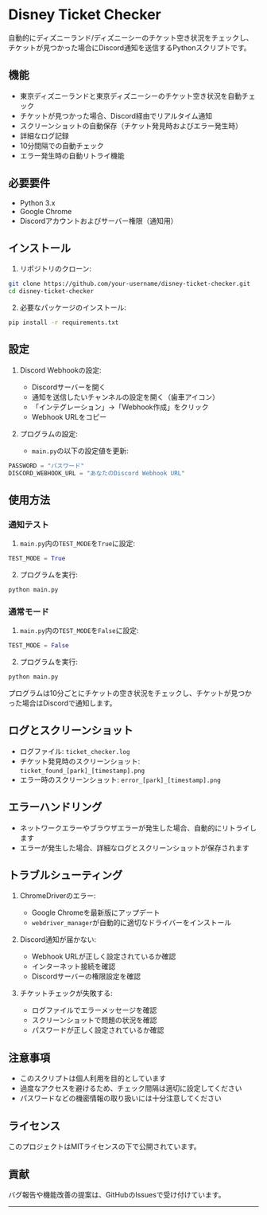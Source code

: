 # Disney Ticket Checker

自動的にディズニーランド/ディズニーシーのチケット空き状況をチェックし、チケットが見つかった場合にDiscord通知を送信するPythonスクリプトです。

## 機能

- 東京ディズニーランドと東京ディズニーシーのチケット空き状況を自動チェック
- チケットが見つかった場合、Discord経由でリアルタイム通知
- スクリーンショットの自動保存（チケット発見時およびエラー発生時）
- 詳細なログ記録
- 10分間隔での自動チェック
- エラー発生時の自動リトライ機能

## 必要要件

- Python 3.x
- Google Chrome
- Discordアカウントおよびサーバー権限（通知用）

## インストール

1. リポジトリのクローン:
```bash
git clone https://github.com/your-username/disney-ticket-checker.git
cd disney-ticket-checker
```

2. 必要なパッケージのインストール:
```bash
pip install -r requirements.txt
```

## 設定

1. Discord Webhookの設定:
   - Discordサーバーを開く
   - 通知を送信したいチャンネルの設定を開く（歯車アイコン）
   - 「インテグレーション」→「Webhook作成」をクリック
   - Webhook URLをコピー

2. プログラムの設定:
   - `main.py`の以下の設定値を更新:
```python
PASSWORD = "パスワード"
DISCORD_WEBHOOK_URL = "あなたのDiscord Webhook URL"
```

## 使用方法

### 通知テスト

1. `main.py`内の`TEST_MODE`を`True`に設定:
```python
TEST_MODE = True
```

2. プログラムを実行:
```bash
python main.py
```



### 通常モード

1. `main.py`内の`TEST_MODE`を`False`に設定:
```python
TEST_MODE = False
```

2. プログラムを実行:
```bash
python main.py
```

プログラムは10分ごとにチケットの空き状況をチェックし、チケットが見つかった場合はDiscordで通知します。

## ログとスクリーンショット

- ログファイル: `ticket_checker.log`
- チケット発見時のスクリーンショット: `ticket_found_[park]_[timestamp].png`
- エラー時のスクリーンショット: `error_[park]_[timestamp].png`

## エラーハンドリング

- ネットワークエラーやブラウザエラーが発生した場合、自動的にリトライします
- エラーが発生した場合、詳細なログとスクリーンショットが保存されます

## トラブルシューティング

1. ChromeDriverのエラー:
   - Google Chromeを最新版にアップデート
   - `webdriver_manager`が自動的に適切なドライバーをインストール

2. Discord通知が届かない:
   - Webhook URLが正しく設定されているか確認
   - インターネット接続を確認
   - Discordサーバーの権限設定を確認

3. チケットチェックが失敗する:
   - ログファイルでエラーメッセージを確認
   - スクリーンショットで問題の状況を確認
   - パスワードが正しく設定されているか確認

## 注意事項

- このスクリプトは個人利用を目的としています
- 過度なアクセスを避けるため、チェック間隔は適切に設定してください
- パスワードなどの機密情報の取り扱いには十分注意してください

## ライセンス

このプロジェクトはMITライセンスの下で公開されています。

## 貢献

バグ報告や機能改善の提案は、GitHubのIssuesで受け付けています。

---
